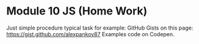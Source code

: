 # Module 10 JS (Home Work)
Just simple procedure typical task for example: 
GitHub Gists on this page: https://gist.github.com/alexpankov87
Examples code on Codepen.
